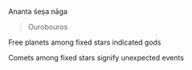 Ananta śeṣa nāga
> Ourobouros
>

Free planets among fixed stars indicated gods

Comets among fixed stars signify unexpected events